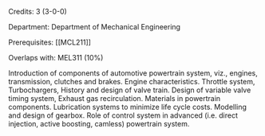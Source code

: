 Credits: 3 (3-0-0)

Department: Department of Mechanical Engineering

Prerequisites: [[MCL211]]

Overlaps with: MEL311 (10%)

Introduction of components of automotive powertrain system, viz., engines, transmission, clutches and brakes. Engine characteristics. Throttle system, Turbochargers, History and design of valve train. Design of variable valve timing system, Exhaust gas recirculation. Materials in powertrain components. Lubrication systems to minimize life cycle costs. Modelling and design of gearbox. Role of control system in advanced (i.e. direct injection, active boosting, camless) powertrain system.